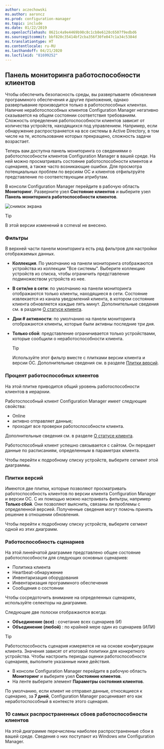 ```yaml
---
author: aczechowski
ms.author: aaroncz
ms.prod: configuration-manager
ms.topic: include
ms.date: 01/22/2019
ms.openlocfilehash: 8621c4a9e4469b98c8c1cb8e6128c6507f9edbd6
ms.sourcegitcommit: bbf820c35414bf2cba356f30fe047c1a34c5384d
ms.translationtype: HT
ms.contentlocale: ru-RU
ms.lasthandoff: 04/21/2020
ms.locfileid: "81699252"
---
```

## <a name="client-health-dashboard"></a><a name="bkmk_health"></a> Панель мониторинга работоспособности клиентов
<!--3599209-->

Чтобы обеспечить безопасность среды, вы развертываете обновления программного обеспечения и другие приложения, однако развертывание производится только в работоспособных клиентах. Наличие неработоспособных клиентов Configuration Manager негативно сказывается на общем состоянии соответствия требованиям. Сложность определения работоспособности клиентов зависит от количества устройств, находящихся под управлением. Например, если обнаружение распространяется на все системы в Active Directory, в том числе на те, использование которых прекращено, сложность задачи возрастает. 

Теперь вам доступна панель мониторинга со сведениями о работоспособности клиентов Configuration Manager в вашей среде. На ней можно просматривать состояние работоспособности клиентов и сценариев, а также часто возникающие ошибки. Для просмотра потенциальных проблем по версиям ОС и клиентов отфильтруйте представление по соответствующим атрибутам. 

В консоли Configuration Manager перейдите в рабочую область **Мониторинг**. Разверните узел **Состояние клиентов** и выберите узел **Панель мониторинга работоспособности клиентов**. 

![снимок экрана](../../media/3599209-client-health-dashboard.png)

> [!Tip]  
> В этой версии изменений в ccmeval не внесено.  


### <a name="filters"></a>Фильтры

В верхней части панели мониторинга есть ряд фильтров для настройки отображаемых данных.

- **Коллекция**. По умолчанию на панели мониторинга отображаются устройства из коллекции "Все системы". Выберите коллекцию устройств из списка, чтобы ограничить представление подмножеством устройств из нее.  

- **В сети/не в сети**: по умолчанию на панели мониторинга отображаются только клиенты, находящиеся в сети. Состояние извлекается из канала уведомлений клиента, в котором состояние клиента обновляется каждые пять минут. Дополнительные сведения см. в разделе [О статусе клиента](../../../../clients/manage/monitor-clients.md#bkmk_about).  

- **Дни \# активности**: по умолчанию на панели мониторинга отображаются клиенты, которые были активны последние три дня.  

- **Только сбой**: представление ограничивается только устройствами, которые сообщили о неработоспособности клиента.  

    > [!Tip]  
    > Используйте этот фильтр вместе с плитками версии клиента и версии ОС. Дополнительные сведения см. в разделе [Плитки версий](#version-tiles). 


### <a name="client-health-percentage"></a>Процент работоспособных клиентов

На этой плитке приводится общий уровень работоспособности клиентов в иерархии. 

Работоспособный клиент Configuration Manager имеет следующие свойства: 
- Online  
- активно отправляет данные;  
- проходит все проверки работоспособности клиента.  

Дополнительные сведения см. в разделе [О статусе клиента](../../../../clients/manage/monitor-clients.md#bkmk_about).

Работоспособный клиент успешно связывается с сайтом. Он передает данные по расписаниям, определенным в параметрах клиента.

Чтобы перейти к подробному списку устройств, выберите сегмент этой диаграммы.


### <a name="version-tiles"></a>Плитки версий

Имеются две плитки, которые позволяют просматривать работоспособность клиентов по версии клиента Configuration Manager и версии ОС. С их помощью можно настраивать фильтры, например **Только сбой**. Они позволяют выяснить, связаны ли проблемы с определенной версией. Полученные сведения могут помочь принять решение в отношении обновления. 

Чтобы перейти к подробному списку устройств, выберите сегмент одной из этих диаграмм.


### <a name="scenario-health"></a>Работоспособность сценариев

На этой линейчатой диаграмме представлено общее состояние работоспособности для следующих основных сценариев: 
- Политика клиента
- Heartbeat-обнаружение
- Инвентаризация оборудования
- Инвентаризация программного обеспечения
- Сообщения о состоянии

Чтобы сосредоточить внимание на определенных сценариях, используйте селекторы на диаграмме. 

Следующие две полоски отображаются всегда:

- **Объединение (все)** : сочетание всех сценариев (И)  
- **Объединение (любой)** : по крайней мере один из сценариев (ИЛИ)

> [!Tip]  
> Работоспособность сценария измеряется не на основе конфигурации клиента. Значения зависят от итоговой политики для конкретного устройства. Чтобы настроить периоды оценки работоспособности сценариев, выполните указанные ниже действия.
> - В консоли Configuration Manager перейдите в рабочую область **Мониторинг** и выберите узел **Состояние клиентов**.  
> - На ленте выберите элемент **Параметры состояния клиентов**.  
> 
> По умолчанию, если клиент не отправил данные, относящиеся к сценарию, за **7 дней**, Configuration Manager расценивает его как неработоспособный в контексте этого сценария.


### <a name="top-10-client-health-failures"></a>10 самых распространенных сбоев работоспособности клиентов

На этой диаграмме перечислены наиболее распространенные сбои в вашей среде. Сведения о них поступают из Windows или Configuration Manager. 

<!-- The following list includes some of the more common failures overall:

#### Failure 1 title
Failure 1 description

Solution for failure 1 -->
